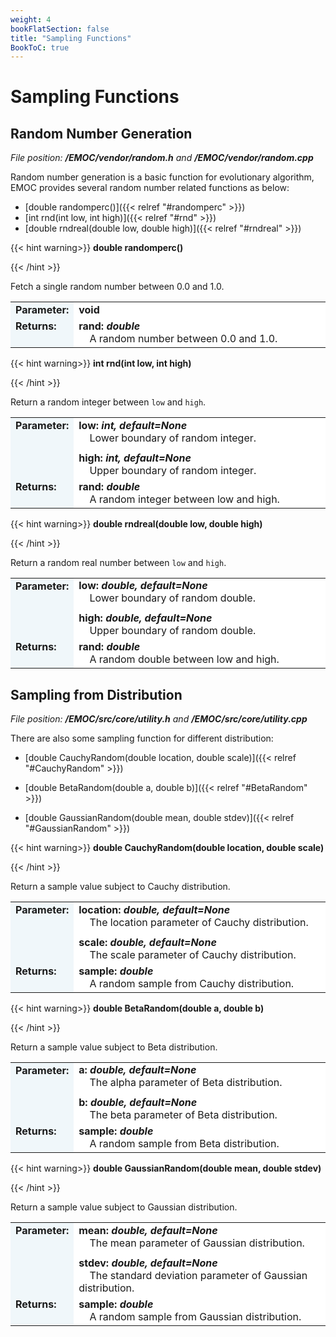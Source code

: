```yaml
---
weight: 4
bookFlatSection: false
title: "Sampling Functions"
BookToC: true
---
```

# Sampling Functions

<style>
    .emoc_doc_table_title{
        background-color:#F0F7FA;
    }
    .emoc_doc_table_content{
        background-color:#FFFFFF;
        width:100%;
    }
</style>

## Random Number Generation

*File position: **/EMOC/vendor/random.h** and **/EMOC/vendor/random.cpp***

Random number generation is a basic function for evolutionary algorithm, EMOC provides several random number related functions as below:

- [double randomperc()]({{< relref "#randomperc" >}})
- [int rnd(int low, int high)]({{< relref "#rnd" >}})
- [double rndreal(double low, double high)]({{< relref "#rndreal" >}})

<div id="randomperc">

{{< hint warning>}}
**double randomperc()**

{{< /hint >}}

</div>

Fetch a single random number between 0.0 and 1.0.

<table class="emoc_doc_table" style="overflow-x: hidden">
    <tbody >
    <tr>
        <td rowspan="2" ALIGN="left" VALIGN="top"  class="emoc_doc_table_title"><strong class="wuhu">Parameter:</strong></td>
    </tr>
    <tr >
        <td class="emoc_doc_table_content">
            <strong>void</strong>
        </td>
    </tr>
    <tr class="emoc_doc_table_title">
        <td rowspan="2" ALIGN="left" VALIGN="top"  class="emoc_doc_table_title"><strong class="wuhu">Returns:</strong></td>
    </tr>
    <tr >
        <td class="emoc_doc_table_content">
              <strong>rand: <i>double</i></strong><br/>&nbsp &nbsp A random number between 0.0 and 1.0.
        </td>
    </tr>
    </tbody>
</table>

<div id="rnd">

{{< hint warning>}}
**int rnd(int low, int high)**

{{< /hint >}}

</div>

Return a random integer between `low` and `high`.

<table class="emoc_doc_table" style="overflow-x: hidden">
    <tbody >
    <tr>
        <td rowspan="2" ALIGN="left" VALIGN="top"  class="emoc_doc_table_title"><strong class="wuhu">Parameter:</strong></td>
    </tr>
    <tr >
        <td class="emoc_doc_table_content">
           <strong>low: <i>int, default=None</i></strong><br/>&nbsp &nbsp Lower boundary of random integer.<div style="line-height:75%;"><br></div>
           <strong>high: <i>int, default=None</i></strong><br/>&nbsp &nbsp Upper boundary of random integer.
        </td>
    </tr>
    <tr class="emoc_doc_table_title">
        <td rowspan="2" ALIGN="left" VALIGN="top"  class="emoc_doc_table_title"><strong class="wuhu">Returns:</strong></td>
    </tr>
    <tr >
        <td class="emoc_doc_table_content">
            <strong>rand: <i>double</i></strong><br/>&nbsp &nbsp A random integer between low and high.
        </td>
    </tr>
    </tbody>
</table>



<div id="rndreal">

{{< hint warning>}}
**double rndreal(double low, double high)**

{{< /hint >}}

</div>

Return a random real number between `low` and `high`.

<table class="emoc_doc_table" style="overflow-x: hidden">
    <tbody >
    <tr>
        <td rowspan="2" ALIGN="left" VALIGN="top"  class="emoc_doc_table_title"><strong class="wuhu">Parameter:</strong></td>
    </tr>
    <tr >
        <td class="emoc_doc_table_content">
           <strong>low: <i>double, default=None</i></strong><br/>&nbsp &nbsp Lower boundary of random double.<div style="line-height:75%;"><br></div>
           <strong>high: <i>double, default=None</i></strong><br/>&nbsp &nbsp Upper boundary of random double.
        </td>
    </tr>
    <tr class="emoc_doc_table_title">
        <td rowspan="2" ALIGN="left" VALIGN="top"  class="emoc_doc_table_title"><strong class="wuhu">Returns:</strong></td>
    </tr>
    <tr >
        <td class="emoc_doc_table_content">
            <strong>rand: <i>double</i></strong><br/>&nbsp &nbsp A random double between low and high.
        </td>
    </tr>
    </tbody>
</table>





## Sampling from Distribution

*File position: **/EMOC/src/core/utility.h** and **/EMOC/src/core/utility.cpp***

There are also some sampling function for different distribution:

- [double CauchyRandom(double location, double scale)]({{< relref "#CauchyRandom" >}})

- [double BetaRandom(double a, double b)]({{< relref "#BetaRandom" >}})

- [double GaussianRandom(double mean, double stdev)]({{< relref "#GaussianRandom" >}})

<div id="CauchyRandom">

{{< hint warning>}}
**double CauchyRandom(double location, double scale)**

{{< /hint >}}

</div>

Return a sample value subject to Cauchy distribution.

<table class="emoc_doc_table" style="overflow-x: hidden">
    <tbody >
    <tr>
        <td rowspan="2" ALIGN="left" VALIGN="top"  class="emoc_doc_table_title"><strong class="wuhu">Parameter:</strong></td>
    </tr>
    <tr >
        <td class="emoc_doc_table_content">
           <strong>location: <i>double, default=None</i></strong><br/>&nbsp &nbsp The location parameter of Cauchy distribution.<div style="line-height:75%;"><br></div>
           <strong>scale: <i>double, default=None</i></strong><br/>&nbsp &nbsp The scale parameter of Cauchy distribution.
        </td>
    </tr>
    <tr class="emoc_doc_table_title">
        <td rowspan="2" ALIGN="left" VALIGN="top"  class="emoc_doc_table_title"><strong class="wuhu">Returns:</strong></td>
    </tr>
    <tr >
        <td class="emoc_doc_table_content">
            <strong>sample: <i>double</i></strong><br/>&nbsp &nbsp A random sample from Cauchy distribution.
        </td>
    </tr>
    </tbody>
</table>



<div id="BetaRandom">

{{< hint warning>}}
**double BetaRandom(double a, double b)**

{{< /hint >}}

</div>

Return a sample value subject to Beta distribution.

<table class="emoc_doc_table" style="overflow-x: hidden">
    <tbody >
    <tr>
        <td rowspan="2" ALIGN="left" VALIGN="top"  class="emoc_doc_table_title"><strong class="wuhu">Parameter:</strong></td>
    </tr>
    <tr >
        <td class="emoc_doc_table_content">
           <strong>a: <i>double, default=None</i></strong><br/>&nbsp &nbsp The alpha parameter of Beta distribution.<div style="line-height:75%;"><br></div>
           <strong>b: <i>double, default=None</i></strong><br/>&nbsp &nbsp The beta parameter of Beta distribution.
        </td>
    </tr>
    <tr class="emoc_doc_table_title">
        <td rowspan="2" ALIGN="left" VALIGN="top"  class="emoc_doc_table_title"><strong class="wuhu">Returns:</strong></td>
    </tr>
    <tr >
        <td class="emoc_doc_table_content">
            <strong>sample: <i>double</i></strong><br/>&nbsp &nbsp A random sample from Beta distribution.
        </td>
    </tr>
    </tbody>
</table>



<div id="GaussianRandom">

{{< hint warning>}}
**double GaussianRandom(double mean, double stdev)**

{{< /hint >}}

</div>

Return a sample value subject to Gaussian distribution.

<table class="emoc_doc_table" style="overflow-x: hidden">
    <tbody >
    <tr>
        <td rowspan="2" ALIGN="left" VALIGN="top"  class="emoc_doc_table_title"><strong class="wuhu">Parameter:</strong></td>
    </tr>
    <tr >
        <td class="emoc_doc_table_content">
           <strong>mean: <i>double, default=None</i></strong><br/>&nbsp &nbsp The mean parameter of Gaussian distribution.<div style="line-height:75%;"><br></div>
           <strong>stdev: <i>double, default=None</i></strong><br/>&nbsp &nbsp The standard deviation parameter of Gaussian distribution.
        </td>
    </tr>
    <tr class="emoc_doc_table_title">
        <td rowspan="2" ALIGN="left" VALIGN="top"  class="emoc_doc_table_title"><strong class="wuhu">Returns:</strong></td>
    </tr>
    <tr >
        <td class="emoc_doc_table_content">
            <strong>sample: <i>double</i></strong><br/>&nbsp &nbsp A random sample from Gaussian distribution.
        </td>
    </tr>
    </tbody>
</table>

